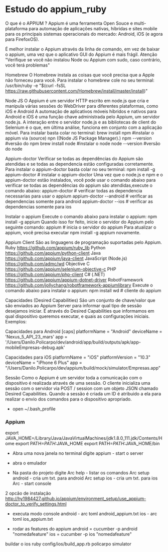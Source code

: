 #  Estudo do appium_ruby

O que é o APPIUM ?
Appium é uma ferramenta Open Souce e multi-plataforma para automação de aplicações nativas, híbridas e sites mobile para os principais sistemas operacionais do mercado: Android, iOS (e agora para FirefoxOS).

É melhor instalar o Appium através da linha de comando, em vez de baixar o appium, uma vez que o aplicativo GUI do Appium é mais frágil.
Atenção "Verifique se você não instalou Node ou Appium com sudo, caso contrário, você terá problemas"

Homebrew
O Homebrew instala as coisas que você precisa que a Apple não forneceu para você.
Para instalar o homebrew cole no seu terminal:
/usr/bin/ruby -e "$(curl -fsSL https://raw.githubusercontent.com/Homebrew/install/master/install)"

Node JS
O Appium é um servidor HTTP escrito em node.js que cria e manipula várias sessões do WebDriver para diferentes plataformas, como iOS e Android
A automação de aplicativos móveis híbridos e nativos para Android e iOS é uma função chave administrada pelo Appium, um servidor node.js.  A interação entre o servidor node.js e as bibliotecas de client do Selenium é o que, em última análise, funciona em conjunto com a aplicação móvel.
Para instalar basta colar no terminal:
brew install npm    #instalar o appium via (source) npn ((Node JS Package Manager).)
npm --version       #versão do npm
brew install node   #instalar o node
node --version      #versão do node

Appium-doctor
Verificar se todas as dependências do Appium são atendidas e se todas as dependencia estão configuradas 
corretamente.
Para instalar o appium-doctor basta colar no seu terminal:
npm install -g appium-doctor  # instalar o appium-doctor
Uma vez que o node.js e npm e o appium-doctor estão instalados, você pode usar o comando abaixo para verificar se todas as dependências do appium são atendidas,execute o comando abaixo:
appium-doctor             # verificar todas as dependencia necessarias para usar o appium
appium-doctor --android   # verificar as dependencias somente para android
appium-doctor --ios       # verificar as dependencias somente para ios

Instalar o appium
Execute o comando abaixo para instalar o appium:
npm install -g appium
Quando isso for feito, inicie o servidor do Appium pelo seguinte comando:
appium                    # inicia o servidor do appium
Para atualizar o appium, você precisa executar npm install -g appium novamente.

Appium Client
São as linguagens de programação suportadas pelo Appium. 
Ruby                    	https://github.com/appium/ruby_lib
Python                  	https://github.com/appium/python-client
Java                    	https://github.com/appium/java-client
JavaScript (Node.js)    	https://github.com/admc/wd
Objective C	              https://github.com/appium/selenium-objective-c
PHP                     	https://github.com/appium/php-client
C# (.NET)               	https://github.com/appium/appium-dotnet-driver
RobotFramework          	https://github.com/jollychang/robotframework-appiumlibrary
Execute o comando abaixo para instalar o appium:
npm install wd            # cliente do appium

Capacidades (Desired Capabilities)
São um conjunto de chave/valor que são enviados ao Appium Server para informar qual tipo de sessão desejamos iniciar. 
É através do Desired Capabilities que informamos em qual dispositivo queremos executar, e quais as configurações iniciais.
Exemplos:

Capacidades para Android
[caps]
platformName = "Android"
deviceName = 'Nexus_5_API_23_mars'
app = '/Users/Danilo.Policarpo/dev/android/app/build/outputs/apk/app-mobileEmpresas-debug.apk'

Capacidades para iOS
platformName = "iOS"
platformVersion = "10.3"
deviceName = "iPhone 6 Plus"
app = "/Users/Danilo.Policarpo/dev/appium/build/mock/simulator/Empresas.app"

Sessão
Como o Appium é um servidor toda a comunicação com o dispositivo é realizada através de uma sessão. O cliente inicializa uma sessão com o servidor via POST / session com um objeto JSON chamado Desired Capabilities. Quando a sessão é criada um ID é atribuido a ela para realizar o envio dos comandos para o dispositivo apropriado.








 

- open ~/.bash_profile
### Appium ####
export JAVA_HOME=/Library/Java/JavaVirtualMachines/jdk1.8.0_111.jdk/Contents/Home 
export PATH=$PATH:$JAVA_HOME
export PATH=$PATH:$JAVA_HOME/bin 

- Abra uma nova janela no terminal digite
  appium - start o server

- abra o emulador

- Na pasta do projeto digite 
  Arc help - listar os comandos
  Arc setup android - cria um txt. para android
  Arc setup ios - cria um txt. para ios	
  Arc - start console

2 opcão de instalação
http://hy1984427.github.io/appium/environment_setup/use_appium-doctor_to_verify_settings.html



- executa modo console 
android - arc toml android_appium.txt
ios - arc toml ios_appium.txt

- rodar as features do appium
android = cucumber -p android "nomedafeature"
ios = cucumber -p ios "nomedafeature"

buildar o ios
ruby config/ios/build_app.rb policarpo simulator